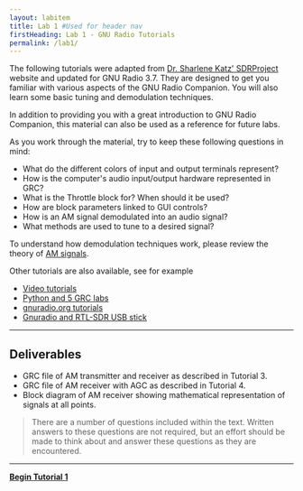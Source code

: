 ```yaml
---
layout: labitem
title: Lab 1 #Used for header nav
firstHeading: Lab 1 - GNU Radio Tutorials
permalink: /lab1/
---
```


The following tutorials were adapted from [Dr. Sharlene Katz' SDRProject](http://www.csun.edu/~skatz/katzpage/sdr_project/sdrproject.html) website and updated for GNU Radio 3.7. They are designed to get you familiar with various aspects of the GNU Radio Companion. You will also learn some basic tuning and demodulation techniques.

In addition to providing you with a great introduction to GNU Radio Companion, this material can also be used as a reference for future labs.

As you work through the material, try to keep these following questions in mind:

- What do the different colors of input and output terminals represent?
- How is the computer's audio input/output hardware represented in GRC?
- What is the Throttle block for? When should it be used?
- How are block parameters linked to GUI controls?
- How is an AM signal demodulated into an audio signal?
- What methods are used to tune to a desired signal?

<!-- #TODO -->
To understand how demodulation techniques work, please review the theory of [AM signals](./data/REPLACE_Theory_SM_SSB.pdf).

Other tutorials are also available, see for example

- [Video tutorials](https://www.youtube.com/playlist?list=PL618122BD66C8B3C4)
- [Python and 5 GRC labs](http://files.ettus.com/tutorials/)
- [gnuradio.org tutorials](https://wiki.gnuradio.org/index.php/Tutorials)
- [Gnuradio and RTL-SDR USB stick](http://www.rtl-sdr.com/tutorial-creating-fm-receiver-gnuradio-rtl-sdr/?PageSpeed=noscript)

---

## Deliverables

- GRC file of AM transmitter and receiver as described in Tutorial 3.
- GRC file of AM receiver with AGC as described in Tutorial 4.
- Block diagram of AM receiver showing mathematical representation of signals at all points.

>There are a number of questions included within the text. Written answers to these questions are not required, but an effort should be made to think about and answer these questions as they are encountered.

---

[**Begin Tutorial 1**](tutorial1.md)

